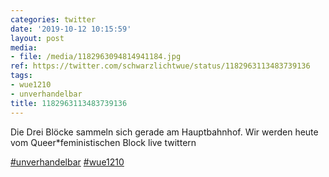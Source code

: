 ```yaml
---
categories: twitter
date: '2019-10-12 10:15:59'
layout: post
media:
- file: /media/1182963094814941184.jpg
ref: https://twitter.com/schwarzlichtwue/status/1182963113483739136
tags:
- wue1210
- unverhandelbar
title: 1182963113483739136
---
```

Die Drei Blöcke sammeln sich gerade am Hauptbahnhof. Wir werden heute vom Queer\*feministischen Block live twittern



[#unverhandelbar](/t/unverhandelbar) [#wue1210](/t/wue1210) 